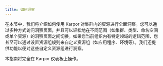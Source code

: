 ```yaml
---
title: 如何洞察
---
```


在本节中，我们将介绍如何使用 Karpor 对集群内的资源进行全面洞察。您可以通过多种方式访问洞察页面，并且可以轻松地在不同范围（如集群、类型、命名空间或单个资源）的洞察页面之间切换。如果您当前组织内有特定领域的逻辑范围，您甚至可以通过设置资源组规则来自定义资源组（如应用程序、环境等）。我们还提供功能以便对这些自定义资源组进行洞察。

本指南将完全在 Karpor 仪表板上操作。